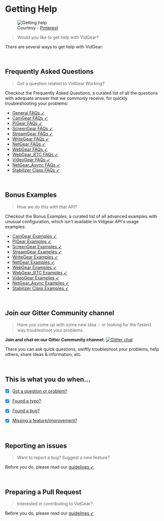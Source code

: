 <!--
===============================================
vidgear library source-code is deployed under the Apache 2.0 License:

Copyright (c) 2019 Abhishek Thakur(@abhiTronix) <abhi.una12@gmail.com>

Licensed under the Apache License, Version 2.0 (the "License");
you may not use this file except in compliance with the License.
You may obtain a copy of the License at

   http://www.apache.org/licenses/LICENSE-2.0

Unless required by applicable law or agreed to in writing, software
distributed under the License is distributed on an "AS IS" BASIS,
WITHOUT WARRANTIES OR CONDITIONS OF ANY KIND, either express or implied.
See the License for the specific language governing permissions and
limitations under the License.
===============================================
-->

# Getting Help

<figure>
<img src="https://i.pinimg.com/originals/d1/1a/0e/d11a0e5f0616e5ce74ebf0dd7ec5594f.gif" loading="lazy" alt="Getting help" />
<figcaption>Courtesy - <a href="https://www.pinterest.com/pin/435019645249342748/">Pinterest</a></figcaption>
</figure>

> Would you like to get help with VidGear?

There are several ways to get help with VidGear:


&thinsp;


## Frequently Asked Questions

> Got a question related to VidGear Working?  

Checkout the Frequently Asked Questions, a curated list of all the questions with adequate answer that we commonly receive, for quickly troubleshooting your problems:

- [General FAQs ➶](general_faqs.md)
- [CamGear FAQs ➶](camgear_faqs.md)
- [PiGear FAQs ➶](pigear_faqs.md)
- [ScreenGear FAQs ➶](screengear_faqs.md)
- [StreamGear FAQs ➶](streamgear_faqs.md)
- [WriteGear FAQs ➶](writegear_faqs.md)
- [NetGear FAQs ➶](netgear_faqs.md)
- [WebGear FAQs ➶](webgear_faqs.md)
- [WebGear_RTC FAQs ➶](webgear_rtc_faqs.md)
- [VideoGear FAQs ➶](videogear_faqs.md)
- [NetGear_Async FAQs ➶](netgear_async_faqs.md)
- [Stabilizer Class FAQs ➶](stabilizer_faqs.md)


&thinsp;


## Bonus Examples

> How we do this with that API?  

Checkout the Bonus Examples, a curated list of all advanced examples with unusual configuration, which isn't available in Vidgear API's usage examples:

- [CamGear Examples ➶](camgear_ex.md)
- [PiGear Examples ➶](pigear_ex.md)
- [ScreenGear Examples ➶](screengear_ex.md)
- [StreamGear Examples ➶](streamgear_ex.md)
- [WriteGear Examples ➶](writegear_ex.md)
- [NetGear Examples ➶](netgear_ex.md)
- [WebGear Examples ➶](webgear_ex.md)
- [WebGear_RTC Examples ➶](webgear_rtc_ex.md)
- [VideoGear Examples ➶](videogear_ex.md)
- [NetGear_Async Examples ➶](netgear_async_ex.md)
- [Stabilizer Class Examples ➶](stabilizer_ex.md)

&thinsp;

## Join our Gitter Community channel

> Have you come up with some new idea 💡 or looking for the fastest way troubleshoot your problems

**Join and chat on our Gitter Community channel:** [![Glitter chat](https://img.shields.io/badge/Chat&nbsp;on-Gitter-yellow.svg?style=flat-square&logo=gitter)](https://gitter.im/vidgear/community)

There you can ask quick questions, swiftly troubleshoot your problems, help others, share ideas & information, etc. 


&thinsp;


## This is what you do when...

- [x] [Got a question or problem?](../../contribution/#got-a-question-or-problem)
- [x] [Found a typo?](../../contribution/#found-a-typo)
- [x] [Found a bug?](../../contribution/#found-a-bug)
- [x] [Missing a feature/improvement?](../../contribution/#request-for-a-featureimprovement)


&thinsp;


## Reporting an issues

> Want to report a bug? Suggest a new feature?

Before you do, please read our [guidelines ➶](../../contribution/issue/)


&thinsp;


## Preparing a Pull Request

> Interested in contributing to VidGear?

Before you do, please read our [guidelines ➶](../../contribution/PR/)

&thinsp;